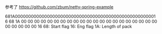 参考了 https://github.com/zbum/netty-spring-example

681A000000000000000000000000000000000000000000000000000016
68 1A 00 00 00 00 00 00 00 00 00 00 00 00 00 00 00 00 00 00 00 00 00 00 00 00 00 00 16
68: Start flag
16: Eng flag
1A: Length of pack

